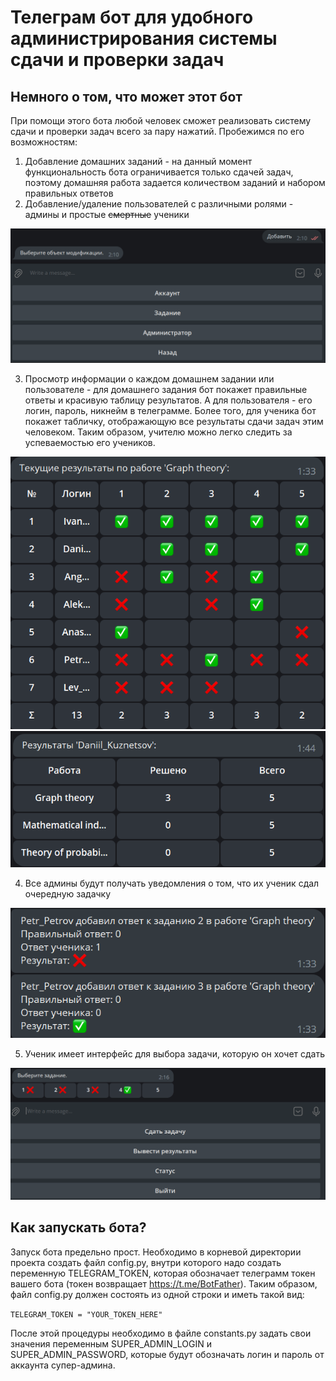 # Телеграм бот для удобного администрирования системы сдачи и проверки задач

## Немного о том, что может этот бот
При помощи этого бота любой человек сможет реализовать систему сдачи и проверки задач
всего за пару нажатий. Пробежимся по его возможностям:

1) Добавление домашних заданий - на данный момент функциональность бота ограничивается только сдачей задач, 
поэтому домашняя работа задается количеством заданий и набором правильных ответов
2) Добавление/удаление пользователей с различными ролями - админы и простые ~~смертные~~ ученики

![Добавление информации](readme_pictures/add_info.png)

3) Просмотр информации о каждом домашнем задании или пользователе - для домашнего задания бот покажет правильные ответы
и красивую таблицу результатов. А для пользователя - его логин, пароль, никнейм в телеграмме. Более того, для ученика бот покажет табличку, 
отображающую все результаты сдачи задач этим человеком. Таким образом, учителю можно легко следить за успеваемостью его учеников.

![Табличка результатов](readme_pictures/results_for_the_homework.png)
![Результаты отдельного пользователя](readme_pictures/results_of_the_user.png)

4) Все админы будут получать уведомления о том, что их ученик сдал очередную задачку

![Уведомления](readme_pictures/notification.png)

5) Ученик имеет интерфейс для выбора задачи, которую он хочет сдать

![Выбор задачи](readme_pictures/send_task.png)

## Как запускать бота?

Запуск бота предельно прост. Необходимо в корневой директории проекта создать файл config.py, внутри которого надо создать 
переменную TELEGRAM_TOKEN, которая обозначает телеграмм токен вашего бота (токен возвращает https://t.me/BotFather).
Таким образом, файл config.py должен состоять из одной строки и иметь такой вид:

`TELEGRAM_TOKEN = "YOUR_TOKEN_HERE"`

После этой процедуры необходимо в файле constants.py задать свои значения переменным SUPER_ADMIN_LOGIN
и SUPER_ADMIN_PASSWORD, которые будут обозначать логин и пароль от аккаунта супер-админа. 